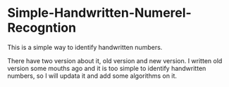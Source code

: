 # Simple-Handwritten-Numerel-Recogntion

This is a simple way to identify handwritten numbers. 

There have two version about it, old version and new version. I written old version some mouths ago and it is too simple to identify handwritten numbers, so I will updata it and add some algorithms on it.



